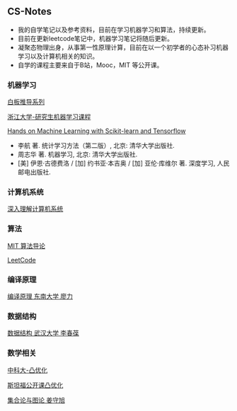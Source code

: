 ## CS-Notes
* 我的自学笔记以及参考资料，目前在学习机器学习和算法，持续更新。
* 目前在更新leetcode笔记中，机器学习笔记将随后更新。
* 凝聚态物理出身，从事第一性原理计算，目前在以一个初学者的心态补习机器学习以及计算机相关的知识。
* 自学的课程主要来自于B站，Mooc，MIT 等公开课。


### 机器学习

[白板推导系列](https://www.bilibili.com/video/BV1aE411o7qd?from=search&seid=10081626100825677946) 

[浙江大学-研究生机器学习课程](https://www.bilibili.com/video/BV1dJ411B7gh?from=search&seid=10081626100825677946)

[Hands on Machine Learning with Scikit-learn and Tensorflow](https://github.com/hahahanba/Machine-Learning)
  
  * 李航 著. 统计学习方法（第二版）, 北京: 清华大学出版社.
  * 周志华 著. 机器学习, 北京: 清华大学出版社.
  * [美] 伊恩·古德费洛 / [加] 约书亚·本吉奥 / [加] 亚伦·库维尔 著. 深度学习, 人民邮电出版社.

### 计算机系统

[深入理解计算机系统](https://www.bilibili.com/video/BV1iW411d7hd?from=search&seid=5447407241119161071) 
  
### 算法

[MIT 算法导论](https://www.bilibili.com/video/BV1Kx411f7bL?from=search&seid=8809531013277215889) 

[LeetCode](https://github.com/hahahanba/LeetCode)

### 编译原理

[编译原理 东南大学 廖力](https://www.bilibili.com/video/BV1cW411B7DW?from=search&seid=7179886269568010767)

### 数据结构

[数据结构 武汉大学 李春葆](https://www.bilibili.com/video/BV1gb411C71L?from=search&seid=1409529395975750030)

### 数学相关

[中科大-凸优化](https://www.bilibili.com/video/BV1Jt411p7jE?from=search&seid=2835886355074823465)

[斯坦福公开课凸优化](https://www.bilibili.com/video/BV12W411s7Qh?from=search&seid=2835886355074823465)

[集合论与图论 姜守旭](https://www.bilibili.com/video/BV1Qt41187GN?from=search&seid=11229231413015201001)


